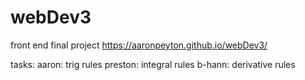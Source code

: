 # webDev3
front end final project
https://aaronpeyton.github.io/webDev3/

tasks:
  aaron:    trig rules
  preston:  integral rules
  b-hann:   derivative rules
